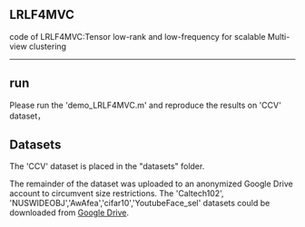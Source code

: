 ## LRLF4MVC
code of LRLF4MVC:Tensor low-rank and low-frequency for scalable Multi-view clustering

------------------------------------------------------

## run
Please run the 'demo_LRLF4MVC.m' and reproduce the results on 'CCV' dataset，

## Datasets 
The 'CCV' dataset is placed in the "datasets" folder. 

The remainder of the dataset was uploaded to an anonymized Google Drive account to circumvent size restrictions. 
The 'Caltech102', 'NUSWIDEOBJ','AwAfea','cifar10','YoutubeFace_sel' datasets could be downloaded 
from [Google Drive](https://drive.google.com/drive/folders/1LA6ZNRj4bUtM90aXhCLLgLm4uTOYZVFe?usp=drive_link). 
